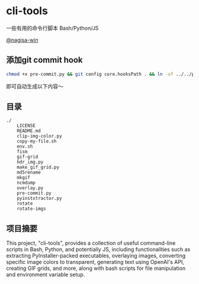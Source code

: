 # cli-tools

一些有用的命令行脚本 Bash/Python/JS

[@nagisa-win](https://github.com/nagisa-win)

## 添加git commit hook

```bash
chmod +x pre-commit.py && git config core.hooksPath . && ln -sf ../../pre-commit.py .git/hooks/pre-commit
```

即可自动生成以下内容～

## 目录
<!--START Tree of Files HERE-->
```
./
    LICENSE
    README.md
    clip-img-color.py
    copy-my-file.sh
    env.sh
    fism
    gif-grid
    hdr_img.py
    make_gif_grid.py
    md5rename
    mkgif
    ncmdump
    overlay.py
    pre-commit.py
    pyinstxtractor.py
    rotate
    rotate-imgs
```
<!--END Tree of Files HERE-->

## 项目摘要
<!--START AI Summary HERE-->
This project, "cli-tools", provides a collection of useful command-line scripts in Bash, Python, and potentially JS, including functionalities such as extracting PyInstaller-packed executables, overlaying images, converting specific image colors to transparent, generating text using OpenAI's API, creating GIF grids, and more, along with bash scripts for file manipulation and environment variable setup.
<!--END AI Summary HERE-->

